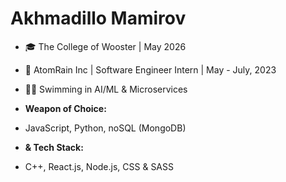 # Akhmadillo Mamirov

- 🎓 The College of Wooster | May 2026
- 💼 AtomRain Inc | Software Engineer Intern | May - July, 2023
- 🏊‍♂️ Swimming in AI/ML & Microservices

- **Weapon of Choice:**
- JavaScript, Python, noSQL (MongoDB)
- **& Tech Stack:**
- C++, React.js, Node.js, CSS & SASS
